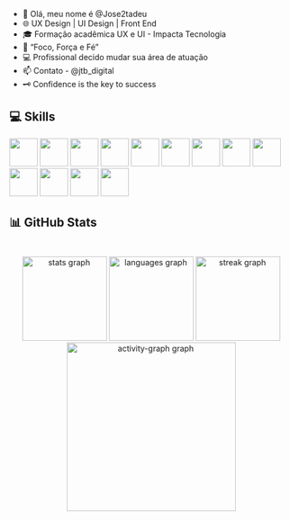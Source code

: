 - 🚀 Olá, meu nome é @Jose2tadeu
- 🌐 UX Design | UI Design | Front End
- 🎓 Formação acadêmica UX e UI - Impacta Tecnologia
- 🎯 “Foco, Força e Fé”
- 💻 Profissional decido mudar sua área de atuação
- 📫 Contato - @jtb_digital
- 🗝️ Confidence is the key to success

## 💻 Skills
<p allign="center">
<img src="https://cdn.jsdelivr.net/gh/devicons/devicon@latest/icons/javascript/javascript-original.svg" width="50px">
<img src="https://cdn.jsdelivr.net/gh/devicons/devicon@latest/icons/java/java-original-wordmark.svg" width="50px">
<img src="https://cdn.jsdelivr.net/gh/devicons/devicon@latest/icons/photoshop/photoshop-original.svg" width="50px">
<img src="https://cdn.jsdelivr.net/gh/devicons/devicon@latest/icons/xd/xd-original.svg" width="50px">
<img src="https://cdn.jsdelivr.net/gh/devicons/devicon@latest/icons/apple/apple-original.svg" width="50px">
<img src="https://cdn.jsdelivr.net/gh/devicons/devicon@latest/icons/css3/css3-original.svg" width="50px">
<img src="https://cdn.jsdelivr.net/gh/devicons/devicon@latest/icons/figma/figma-original.svg" width="50px">
<img src="https://cdn.jsdelivr.net/gh/devicons/devicon@latest/icons/github/github-original.svg" width="50px">
<img src="https://cdn.jsdelivr.net/gh/devicons/devicon@latest/icons/html5/html5-original-wordmark.svg" width="50px">
<img src="https://cdn.jsdelivr.net/gh/devicons/devicon@latest/icons/illustrator/illustrator-plain.svg" width="50px">
<img src="https://cdn.jsdelivr.net/gh/devicons/devicon@latest/icons/dreamweaver/dreamweaver-original.svg" width="50px">
<img src="https://cdn.jsdelivr.net/gh/devicons/devicon@latest/icons/slack/slack-original.svg" width="50px">
<img src="https://cdn.jsdelivr.net/gh/devicons/devicon@latest/icons/visualstudio/visualstudio-original.svg" width="50px">
</p>



<h2 align="left">📊 GitHub Stats</h2>

###

<br clear="both">

<div align="center">
  <img src="https://github-readme-stats.vercel.app/api?username=Jose2tadeu&hide_title=false&hide_rank=false&show_icons=true&include_all_commits=true&count_private=true&disable_animations=false&theme=gruvbox&locale=en&hide_border=false&order=1" height="150" alt="stats graph"  />
  <img src="https://github-readme-stats.vercel.app/api/top-langs?username=Jose2tadeu&locale=pt-br&hide_title=false&layout=compact&card_width=320&langs_count=5&theme=gruvbox&hide_border=false&order=2" height="150" alt="languages graph"  />
  <img src="https://streak-stats.demolab.com?user=Jose2tadeu&locale=en&mode=daily&theme=gruvbox&hide_border=false&border_radius=5&order=3" height="150" alt="streak graph"  />
  <img src="https://github-readme-activity-graph.vercel.app/graph?username=Jose2tadeu&radius=16&theme=gruvbox&area=true&order=5" height="300" alt="activity-graph graph"  />
</div>

###
<!---
Jose2tadeu/Jose2tadeu is a ✨ special ✨ repository because its `README.md` (this file) appears on your GitHub profile.
You can click the Preview link to take a look at your changes.
--->
